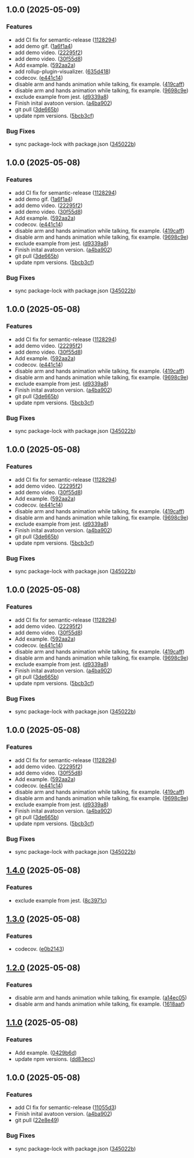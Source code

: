 ## 1.0.0 (2025-05-09)

### Features

* add CI fix for semantic-release ([1128294](https://github.com/khaledalam/avatoon/commit/1128294f866ed9296ccd2188a1c494645c715f63))
* add demo gif. ([1a6f1a4](https://github.com/khaledalam/avatoon/commit/1a6f1a42999ed7d84f8c2524818fc04ce6ce229c))
* add demo video. ([22295f2](https://github.com/khaledalam/avatoon/commit/22295f2c6682494d08946aa9d0bc8844ee13ff25))
* add demo video. ([30f55d8](https://github.com/khaledalam/avatoon/commit/30f55d8a647d6256e2f0988739df12b82af3d741))
* Add example. ([592aa2a](https://github.com/khaledalam/avatoon/commit/592aa2aa3bdd1197b0f925132c272889bf9945b1))
* add rollup-plugin-visualizer. ([635d418](https://github.com/khaledalam/avatoon/commit/635d418b7bc4a178cd0731c2c81377c02e13bc35))
* codecov. ([e441c14](https://github.com/khaledalam/avatoon/commit/e441c14a78213774986f3473767b6ccefd971291))
* disable arm and hands animation while talking, fix example. ([419caff](https://github.com/khaledalam/avatoon/commit/419caff2172b6ac2ec7d8f30a7901c7bb0db9d3f))
* disable arm and hands animation while talking, fix example. ([9698c9e](https://github.com/khaledalam/avatoon/commit/9698c9eb423c34305422b19fdce797b206cd9cad))
* exclude example from jest. ([d9339a8](https://github.com/khaledalam/avatoon/commit/d9339a8694b2b76b280f87b18bfe6958cd8e3ba9))
* Finish inital avatoon version. ([a4ba902](https://github.com/khaledalam/avatoon/commit/a4ba902a4cd4c5ae87260a77c177360e326a66c2))
* git pull ([3de665b](https://github.com/khaledalam/avatoon/commit/3de665b033430f09abbc78b8e0e3292db04c41c1))
* update npm versions. ([5bcb3cf](https://github.com/khaledalam/avatoon/commit/5bcb3cf5b9d598fe986673997d1e9be9f8c070d1))

### Bug Fixes

* sync package-lock with package.json ([345022b](https://github.com/khaledalam/avatoon/commit/345022bbd9ac5b2727fab4286ed5979b739102d2))

## 1.0.0 (2025-05-08)

### Features

* add CI fix for semantic-release ([1128294](https://github.com/khaledalam/avatoon/commit/1128294f866ed9296ccd2188a1c494645c715f63))
* add demo gif. ([1a6f1a4](https://github.com/khaledalam/avatoon/commit/1a6f1a42999ed7d84f8c2524818fc04ce6ce229c))
* add demo video. ([22295f2](https://github.com/khaledalam/avatoon/commit/22295f2c6682494d08946aa9d0bc8844ee13ff25))
* add demo video. ([30f55d8](https://github.com/khaledalam/avatoon/commit/30f55d8a647d6256e2f0988739df12b82af3d741))
* Add example. ([592aa2a](https://github.com/khaledalam/avatoon/commit/592aa2aa3bdd1197b0f925132c272889bf9945b1))
* codecov. ([e441c14](https://github.com/khaledalam/avatoon/commit/e441c14a78213774986f3473767b6ccefd971291))
* disable arm and hands animation while talking, fix example. ([419caff](https://github.com/khaledalam/avatoon/commit/419caff2172b6ac2ec7d8f30a7901c7bb0db9d3f))
* disable arm and hands animation while talking, fix example. ([9698c9e](https://github.com/khaledalam/avatoon/commit/9698c9eb423c34305422b19fdce797b206cd9cad))
* exclude example from jest. ([d9339a8](https://github.com/khaledalam/avatoon/commit/d9339a8694b2b76b280f87b18bfe6958cd8e3ba9))
* Finish inital avatoon version. ([a4ba902](https://github.com/khaledalam/avatoon/commit/a4ba902a4cd4c5ae87260a77c177360e326a66c2))
* git pull ([3de665b](https://github.com/khaledalam/avatoon/commit/3de665b033430f09abbc78b8e0e3292db04c41c1))
* update npm versions. ([5bcb3cf](https://github.com/khaledalam/avatoon/commit/5bcb3cf5b9d598fe986673997d1e9be9f8c070d1))

### Bug Fixes

* sync package-lock with package.json ([345022b](https://github.com/khaledalam/avatoon/commit/345022bbd9ac5b2727fab4286ed5979b739102d2))

## 1.0.0 (2025-05-08)

### Features

* add CI fix for semantic-release ([1128294](https://github.com/khaledalam/avatoon/commit/1128294f866ed9296ccd2188a1c494645c715f63))
* add demo video. ([22295f2](https://github.com/khaledalam/avatoon/commit/22295f2c6682494d08946aa9d0bc8844ee13ff25))
* add demo video. ([30f55d8](https://github.com/khaledalam/avatoon/commit/30f55d8a647d6256e2f0988739df12b82af3d741))
* Add example. ([592aa2a](https://github.com/khaledalam/avatoon/commit/592aa2aa3bdd1197b0f925132c272889bf9945b1))
* codecov. ([e441c14](https://github.com/khaledalam/avatoon/commit/e441c14a78213774986f3473767b6ccefd971291))
* disable arm and hands animation while talking, fix example. ([419caff](https://github.com/khaledalam/avatoon/commit/419caff2172b6ac2ec7d8f30a7901c7bb0db9d3f))
* disable arm and hands animation while talking, fix example. ([9698c9e](https://github.com/khaledalam/avatoon/commit/9698c9eb423c34305422b19fdce797b206cd9cad))
* exclude example from jest. ([d9339a8](https://github.com/khaledalam/avatoon/commit/d9339a8694b2b76b280f87b18bfe6958cd8e3ba9))
* Finish inital avatoon version. ([a4ba902](https://github.com/khaledalam/avatoon/commit/a4ba902a4cd4c5ae87260a77c177360e326a66c2))
* git pull ([3de665b](https://github.com/khaledalam/avatoon/commit/3de665b033430f09abbc78b8e0e3292db04c41c1))
* update npm versions. ([5bcb3cf](https://github.com/khaledalam/avatoon/commit/5bcb3cf5b9d598fe986673997d1e9be9f8c070d1))

### Bug Fixes

* sync package-lock with package.json ([345022b](https://github.com/khaledalam/avatoon/commit/345022bbd9ac5b2727fab4286ed5979b739102d2))

## 1.0.0 (2025-05-08)

### Features

* add CI fix for semantic-release ([1128294](https://github.com/khaledalam/avatoon/commit/1128294f866ed9296ccd2188a1c494645c715f63))
* add demo video. ([22295f2](https://github.com/khaledalam/avatoon/commit/22295f2c6682494d08946aa9d0bc8844ee13ff25))
* add demo video. ([30f55d8](https://github.com/khaledalam/avatoon/commit/30f55d8a647d6256e2f0988739df12b82af3d741))
* Add example. ([592aa2a](https://github.com/khaledalam/avatoon/commit/592aa2aa3bdd1197b0f925132c272889bf9945b1))
* codecov. ([e441c14](https://github.com/khaledalam/avatoon/commit/e441c14a78213774986f3473767b6ccefd971291))
* disable arm and hands animation while talking, fix example. ([419caff](https://github.com/khaledalam/avatoon/commit/419caff2172b6ac2ec7d8f30a7901c7bb0db9d3f))
* disable arm and hands animation while talking, fix example. ([9698c9e](https://github.com/khaledalam/avatoon/commit/9698c9eb423c34305422b19fdce797b206cd9cad))
* exclude example from jest. ([d9339a8](https://github.com/khaledalam/avatoon/commit/d9339a8694b2b76b280f87b18bfe6958cd8e3ba9))
* Finish inital avatoon version. ([a4ba902](https://github.com/khaledalam/avatoon/commit/a4ba902a4cd4c5ae87260a77c177360e326a66c2))
* git pull ([3de665b](https://github.com/khaledalam/avatoon/commit/3de665b033430f09abbc78b8e0e3292db04c41c1))
* update npm versions. ([5bcb3cf](https://github.com/khaledalam/avatoon/commit/5bcb3cf5b9d598fe986673997d1e9be9f8c070d1))

### Bug Fixes

* sync package-lock with package.json ([345022b](https://github.com/khaledalam/avatoon/commit/345022bbd9ac5b2727fab4286ed5979b739102d2))

## 1.0.0 (2025-05-08)

### Features

* add CI fix for semantic-release ([1128294](https://github.com/khaledalam/avatoon/commit/1128294f866ed9296ccd2188a1c494645c715f63))
* add demo video. ([22295f2](https://github.com/khaledalam/avatoon/commit/22295f2c6682494d08946aa9d0bc8844ee13ff25))
* add demo video. ([30f55d8](https://github.com/khaledalam/avatoon/commit/30f55d8a647d6256e2f0988739df12b82af3d741))
* Add example. ([592aa2a](https://github.com/khaledalam/avatoon/commit/592aa2aa3bdd1197b0f925132c272889bf9945b1))
* codecov. ([e441c14](https://github.com/khaledalam/avatoon/commit/e441c14a78213774986f3473767b6ccefd971291))
* disable arm and hands animation while talking, fix example. ([419caff](https://github.com/khaledalam/avatoon/commit/419caff2172b6ac2ec7d8f30a7901c7bb0db9d3f))
* disable arm and hands animation while talking, fix example. ([9698c9e](https://github.com/khaledalam/avatoon/commit/9698c9eb423c34305422b19fdce797b206cd9cad))
* exclude example from jest. ([d9339a8](https://github.com/khaledalam/avatoon/commit/d9339a8694b2b76b280f87b18bfe6958cd8e3ba9))
* Finish inital avatoon version. ([a4ba902](https://github.com/khaledalam/avatoon/commit/a4ba902a4cd4c5ae87260a77c177360e326a66c2))
* git pull ([3de665b](https://github.com/khaledalam/avatoon/commit/3de665b033430f09abbc78b8e0e3292db04c41c1))
* update npm versions. ([5bcb3cf](https://github.com/khaledalam/avatoon/commit/5bcb3cf5b9d598fe986673997d1e9be9f8c070d1))

### Bug Fixes

* sync package-lock with package.json ([345022b](https://github.com/khaledalam/avatoon/commit/345022bbd9ac5b2727fab4286ed5979b739102d2))

## 1.0.0 (2025-05-08)

### Features

* add CI fix for semantic-release ([1128294](https://github.com/khaledalam/avatoon/commit/1128294f866ed9296ccd2188a1c494645c715f63))
* add demo video. ([22295f2](https://github.com/khaledalam/avatoon/commit/22295f2c6682494d08946aa9d0bc8844ee13ff25))
* add demo video. ([30f55d8](https://github.com/khaledalam/avatoon/commit/30f55d8a647d6256e2f0988739df12b82af3d741))
* Add example. ([592aa2a](https://github.com/khaledalam/avatoon/commit/592aa2aa3bdd1197b0f925132c272889bf9945b1))
* codecov. ([e441c14](https://github.com/khaledalam/avatoon/commit/e441c14a78213774986f3473767b6ccefd971291))
* disable arm and hands animation while talking, fix example. ([419caff](https://github.com/khaledalam/avatoon/commit/419caff2172b6ac2ec7d8f30a7901c7bb0db9d3f))
* disable arm and hands animation while talking, fix example. ([9698c9e](https://github.com/khaledalam/avatoon/commit/9698c9eb423c34305422b19fdce797b206cd9cad))
* exclude example from jest. ([d9339a8](https://github.com/khaledalam/avatoon/commit/d9339a8694b2b76b280f87b18bfe6958cd8e3ba9))
* Finish inital avatoon version. ([a4ba902](https://github.com/khaledalam/avatoon/commit/a4ba902a4cd4c5ae87260a77c177360e326a66c2))
* git pull ([3de665b](https://github.com/khaledalam/avatoon/commit/3de665b033430f09abbc78b8e0e3292db04c41c1))
* update npm versions. ([5bcb3cf](https://github.com/khaledalam/avatoon/commit/5bcb3cf5b9d598fe986673997d1e9be9f8c070d1))

### Bug Fixes

* sync package-lock with package.json ([345022b](https://github.com/khaledalam/avatoon/commit/345022bbd9ac5b2727fab4286ed5979b739102d2))

## [1.4.0](https://github.com/khaledalam/avatoon/compare/v1.3.0...v1.4.0) (2025-05-08)

### Features

* exclude example from jest. ([8c3971c](https://github.com/khaledalam/avatoon/commit/8c3971c500162fcac214038188ec78f59623ce59))

## [1.3.0](https://github.com/khaledalam/avatoon/compare/v1.2.0...v1.3.0) (2025-05-08)

### Features

* codecov. ([e0b2143](https://github.com/khaledalam/avatoon/commit/e0b2143772ae9f219736c65efb49b398f13e23d5))

## [1.2.0](https://github.com/khaledalam/avatoon/compare/v1.1.0...v1.2.0) (2025-05-08)

### Features

* disable arm and hands animation while talking, fix example. ([a14ec05](https://github.com/khaledalam/avatoon/commit/a14ec053c8ced6ac7f1718570fddd0e9462039ed))
* disable arm and hands animation while talking, fix example. ([1618aaf](https://github.com/khaledalam/avatoon/commit/1618aaf355a4d16012ad8c4b95ac1acdfb405fa2))

## [1.1.0](https://github.com/khaledalam/avatoon/compare/v1.0.0...v1.1.0) (2025-05-08)

### Features

* Add example. ([0429b6d](https://github.com/khaledalam/avatoon/commit/0429b6d7fbc09ca7574fa75d4ea2bc95185d76af))
* update npm versions. ([dd83ecc](https://github.com/khaledalam/avatoon/commit/dd83ecc61aa78ba1f5c303fd45d89364fbda9e70))

## 1.0.0 (2025-05-08)

### Features

* add CI fix for semantic-release ([11055d3](https://github.com/khaledalam/avatoon/commit/11055d34eaa54bba72b7b9227aa74e09bc28c339))
* Finish inital avatoon version. ([a4ba902](https://github.com/khaledalam/avatoon/commit/a4ba902a4cd4c5ae87260a77c177360e326a66c2))
* git pull ([22e8e49](https://github.com/khaledalam/avatoon/commit/22e8e495662db5e204515d930baa6b99831787b9))

### Bug Fixes

* sync package-lock with package.json ([345022b](https://github.com/khaledalam/avatoon/commit/345022bbd9ac5b2727fab4286ed5979b739102d2))

